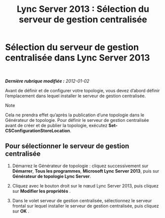 ﻿---
title: 'Lync Server 2013 : Sélection du serveur de gestion centralisée'
TOCTitle: Sélection du serveur de gestion centralisée
ms:assetid: 1ca6b7d0-125c-4727-aac4-2d683d23394d
ms:mtpsurl: https://technet.microsoft.com/fr-fr/library/JJ204726(v=OCS.15)
ms:contentKeyID: 49296433
ms.date: 05/20/2016
mtps_version: v=OCS.15
ms.translationtype: HT
---

# Sélection du serveur de gestion centralisée dans Lync Server 2013

 

_**Dernière rubrique modifiée :** 2012-01-02_

Avant de définir et de configurer votre topologie, vous devez d’abord définir l’emplacement dans lequel installer le serveur de gestion centralisée.

> [!note]  
> Cela ne prendra effet qu’après la publication d’une topologie dans le Générateur de topologie. Pour définir le serveur de gestion centralisée avant de créer et de publier la topologie, exécutez <strong>Set-CSConfigurationStoreLocation</strong>.

## Pour sélectionner le serveur de gestion centralisée

1.  Démarrez le Générateur de topologie : cliquez successivement sur **Démarrer**, **Tous les programmes**, **Microsoft Lync Server 2013**, puis sur **Générateur de topologie Lync Server**.

2.  Cliquez avec le bouton droit sur le nœud Lync Server 2013, puis cliquez sur **Modifier les propriétés** .

3.  Dans le volet serveur de gestion centralisée, sélectionnez le serveur frontal sur lequel installer le serveur de gestion centralisée, puis cliquez sur **OK** .

